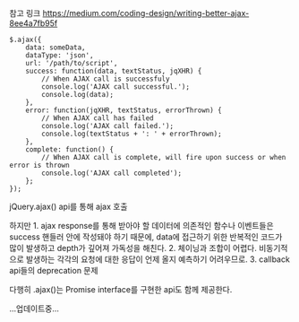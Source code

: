 참고 링크
https://medium.com/coding-design/writing-better-ajax-8ee4a7fb95f<br>

```
$.ajax({
    data: someData,
    dataType: 'json',
    url: '/path/to/script',
    success: function(data, textStatus, jqXHR) {
        // When AJAX call is successfuly
        console.log('AJAX call successful.');
        console.log(data);
    },
    error: function(jqXHR, textStatus, errorThrown) {
        // When AJAX call has failed
        console.log('AJAX call failed.');
        console.log(textStatus + ': ' + errorThrown);
    },
    complete: function() {
        // When AJAX call is complete, will fire upon success or when error is thrown
        console.log('AJAX call completed');
    };
});
```
jQuery.ajax() api를 통해 ajax 호출

하지만 1. ajax response를 통해 받아야 할 데이터에 의존적인 함수나 이벤트들은 success 핸들러 안에 작성돼야 하기 때문에,
data에 접근하기 위한 반복적인 코드가 많이 발생하고 depth가 깊어져 가독성을 해친다.
2. 체이닝과 조합이 어렵다. 비동기적으로 발생하는 각각의 요청에 대한 응답이 언제 올지 예측하기 어려우므로.
3. callback api들의 deprecation 문제 

다행히 .ajax()는 Promise interface를 구현한 api도 함께 제공한다.  

...업데이트중...
